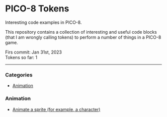 # PICO-8 Tokens

Interesting code examples in PICO-8.

This repository contains a collection of interesting and useful code blocks (that I am wrongly calling tokens) to perform a number of things in a PICO-8 game.

Firs commit: Jan 31st, 2023  
Tokens so far: 1

---

### Categories

- [Animation](#Animation)

### Animation

- [Animate a sprite (for example, a character)](animate-sprite.md)